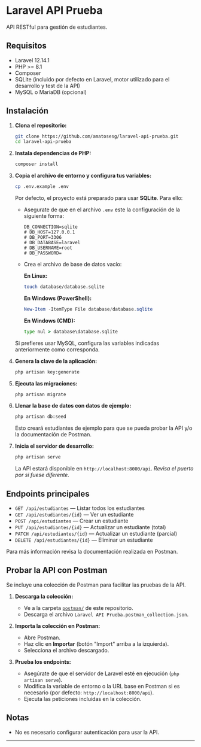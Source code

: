 # Laravel API Prueba 

API RESTful para gestión de estudiantes.

## Requisitos

- Laravel 12.14.1
- PHP >= 8.1
- Composer
- SQLite (incluido por defecto en Laravel, motor utilizado para el desarrollo y test de la API)
- MySQL o MariaDB (opcional)

## Instalación

1. **Clona el repositorio:**
   ```bash
   git clone https://github.com/amatosesg/laravel-api-prueba.git
   cd laravel-api-prueba
   ```

2. **Instala dependencias de PHP:**
   ```bash
   composer install
   ```

3. **Copia el archivo de entorno y configura tus variables:**
   ```bash
   cp .env.example .env
   ```
   Por defecto, el proyecto está preparado para usar **SQLite**. Para ello:
   - Asegurate de que en el archivo `.env` este la configuración de la siguiente forma:
     ```
     DB_CONNECTION=sqlite
     # DB_HOST=127.0.0.1
     # DB_PORT=3306
     # DB_DATABASE=laravel
     # DB_USERNAME=root
     # DB_PASSWORD=
     ```
   - Crea el archivo de base de datos vacío:

     **En Linux:**
     ```bash
     touch database/database.sqlite
     ```

     **En Windows (PowerShell):**
     ```powershell
     New-Item -ItemType File database/database.sqlite
     ```

     **En Windows (CMD):**
     ```cmd
     type nul > database\database.sqlite
     ```

   Si prefieres usar MySQL, configura las variables indicadas anteriormente como corresponda.

4. **Genera la clave de la aplicación:**
   ```bash
   php artisan key:generate
   ```

5. **Ejecuta las migraciones:**
   ```bash
   php artisan migrate
   ```

6. **Llenar la base de datos con datos de ejemplo:**
   ```bash
   php artisan db:seed
   ```
   Esto creará estudiantes de ejemplo para que se pueda probar la API y/o la documentación de Postman.

7. **Inicia el servidor de desarrollo:**
   ```bash
   php artisan serve
   ```
   La API estará disponible en `http://localhost:8000/api`.
   *Revisa el puerto por si fuese diferente.*

## Endpoints principales

- `GET /api/estudiantes` — Listar todos los estudiantes
- `GET /api/estudiantes/{id}` — Ver un estudiante
- `POST /api/estudiantes` — Crear un estudiante
- `PUT /api/estudiantes/{id}` — Actualizar un estudiante (total)
- `PATCH /api/estudiantes/{id}` — Actualizar un estudiante (parcial)
- `DELETE /api/estudiantes/{id}` — Eliminar un estudiante

Para más información revisa la documentación realizada en Postman.  

## Probar la API con Postman

Se incluye una colección de Postman para facilitar las pruebas de la API.

1. **Descarga la colección:**
   - Ve a la carpeta [`postman/`](postman/) de este repositorio.
   - Descarga el archivo `Laravel API Prueba.postman_collection.json`.

2. **Importa la colección en Postman:**
   - Abre Postman.
   - Haz clic en **Importar** (botón "Import" arriba a la izquierda).
   - Selecciona el archivo descargado.

3. **Prueba los endpoints:**
   - Asegúrate de que el servidor de Laravel esté en ejecución (`php artisan serve`).
   - Modifica la variable de entorno o la URL base en Postman si es necesario (por defecto: `http://localhost:8000/api`).
   - Ejecuta las peticiones incluidas en la colección.


## Notas

- No es necesario configurar autenticación para usar la API.

---
